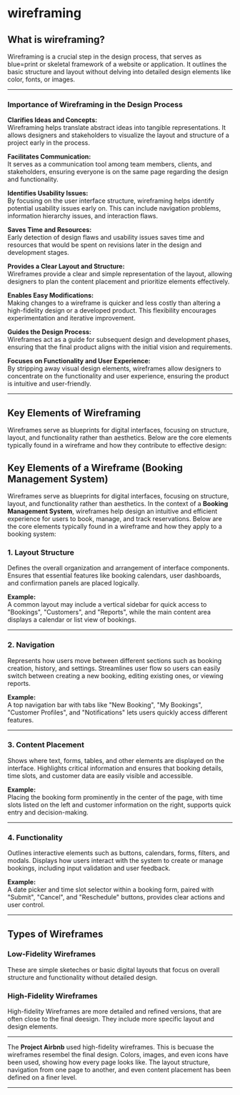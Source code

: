 # wireframing

## What is wireframing?

Wireframing is a crucial step in the design process, that serves as blue=print or skeletal framework of a website or application. It outlines the basic structure and layout without delving into detailed design elements like color, fonts, or images.

---

### Importance of Wireframing in the Design Process

**Clarifies Ideas and Concepts:**  
Wireframing helps translate abstract ideas into tangible representations. It allows designers and stakeholders to visualize the layout and structure of a project early in the process.  

**Facilitates Communication:**  
It serves as a communication tool among team members, clients, and stakeholders, ensuring everyone is on the same page regarding the design and functionality.  

**Identifies Usability Issues:**  
By focusing on the user interface structure, wireframing helps identify potential usability issues early on. This can 
include navigation problems, information hierarchy issues, and interaction flaws.  

**Saves Time and Resources:**  
Early detection of design flaws and usability issues saves time and resources that would be spent on revisions later in the design and development stages.  

**Provides a Clear Layout and Structure:**  
Wireframes provide a clear and simple representation of the layout, allowing designers to plan the content placement and prioritize elements effectively.  

**Enables Easy Modifications:**  
Making changes to a wireframe is quicker and less costly than altering a high-fidelity design or a developed product. This flexibility encourages experimentation and iterative improvement.  

**Guides the Design Process:**  
Wireframes act as a guide for subsequent design and development phases, ensuring that the final product aligns with the initial vision and requirements.  

**Focuses on Functionality and User Experience:**  
By stripping away visual design elements, wireframes allow designers to concentrate on the functionality and user experience, ensuring the product is intuitive and user-friendly. 

---

## Key Elements of Wireframing

Wireframes serve as blueprints for digital interfaces, focusing on structure, layout, and functionality rather than aesthetics. Below are the core elements typically found in a wireframe and how they contribute to effective design:  

## Key Elements of a Wireframe (Booking Management System)

Wireframes serve as blueprints for digital interfaces, focusing on structure, layout, and functionality rather than aesthetics. In the context of a **Booking Management System**, wireframes help design an intuitive and efficient experience for users to book, manage, and track reservations. Below are the core elements typically found in a wireframe and how they apply to a booking system:

### 1. **Layout Structure**
Defines the overall organization and arrangement of interface components. Ensures that essential features like booking calendars, user dashboards, and confirmation panels are placed logically.

**Example:**  
A common layout may include a vertical sidebar for quick access to "Bookings", "Customers", and "Reports", while the main content area displays a calendar or list view of bookings.

---

### 2. **Navigation**
Represents how users move between different sections such as booking creation, history, and settings. Streamlines user flow so users can easily switch between creating a new booking, editing existing ones, or viewing reports.

**Example:**  
A top navigation bar with tabs like "New Booking", "My Bookings", "Customer Profiles", and "Notifications" lets users quickly access different features.

---

### 3. **Content Placement**
Shows where text, forms, tables, and other elements are displayed on the interface. Highlights critical information and ensures that booking details, time slots, and customer data are easily visible and accessible.

**Example:**  
Placing the booking form prominently in the center of the page, with time slots listed on the left and customer information on the right, supports quick entry and decision-making.

---

### 4. **Functionality**
Outlines interactive elements such as buttons, calendars, forms, filters, and modals. Displays how users interact with the system to create or manage bookings, including input validation and user feedback.

**Example:**  
A date picker and time slot selector within a booking form, paired with "Submit", "Cancel", and "Reschedule" buttons, provides clear actions and user control.

---

## Types of Wireframes

### Low-Fidelity Wireframes

These are simple sketeches or basic digital layouts that focus on overall structure and functionality without detailed design.

### High-Fidelity Wireframes

High-fidelity Wireframes are more detailed and refined versions, that are often close to the final deesign. They include more specific layout and design elements.

---

The **Project Airbnb** used high-fidelity wireframes. This is becuase the wireframes resembel the final design. Colors, images, and even icons have been used, showing how every page looks like. The layout structure, navigation from one page to another, and even content placement has been defined on a finer level.

---
